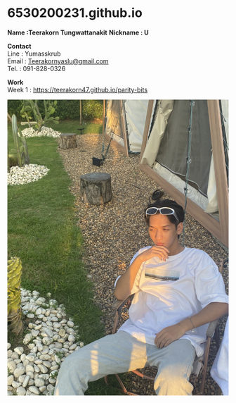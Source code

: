 # 6530200231.github.io

**Name :Teerakorn Tungwattanakit**
**Nickname : U**

**Contact** <br>
Line : Yumasskrub <br>
Email : Teerakornyaslu@gmail.com <br>
Tel. : 091-828-0326

**Work** <br>
Week 1 : https://teerakorn47.github.io/parity-bits

![me](IMG_4607.jpeg)
